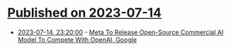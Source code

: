 # [Published on 2023-07-14](index.md)

* [2023-07-14, 23:20:00](https://news.slashdot.org/story/23/07/14/2120254/meta-to-release-open-source-commercial-ai-model-to-compete-with-openai-google?utm_source=rss1.0mainlinkanon&utm_medium=feed) - [Meta To Release Open-Source Commercial AI Model To Compete With OpenAI, Google](https://news.slashdot.org/story/23/07/14/2120254/meta-to-release-open-source-commercial-ai-model-to-compete-with-openai-google?utm_source=rss1.0mainlinkanon&utm_medium=feed)
